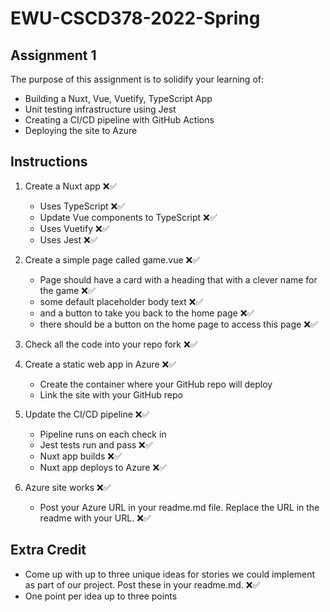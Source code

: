 # EWU-CSCD378-2022-Spring

## Assignment 1

The purpose of this assignment is to solidify your learning of:

- Building a Nuxt, Vue, Vuetify, TypeScript App
- Unit testing infrastructure using Jest
- Creating a CI/CD pipeline with GitHub Actions
- Deploying the site to Azure

## Instructions

1. Create a Nuxt app ❌✅
   - Uses TypeScript ❌✅
   - Update Vue components to TypeScript ❌✅
   - Uses Vuetify ❌✅
   - Uses Jest ❌✅

3. Create a simple page called game.vue ❌✅
   - Page should have a card with a heading that with a clever name for the game ❌✅
   - some default placeholder body text ❌✅
   - and a button to take you back to the home page ❌✅
   - there should be a button on the home page to access this page ❌✅

4. Check all the code into your repo fork ❌✅

5. Create a static web app in Azure ❌✅
   - Create the container where your GitHub repo will deploy
   - Link the site with your GitHub repo

6. Update the CI/CD pipeline ❌✅
   - Pipeline runs on each check in
   - Jest tests run and pass ❌✅
   - Nuxt app builds ❌✅
   - Nuxt app deploys to Azure ❌✅

7. Azure site works ❌✅
   - Post your Azure URL in your readme.md file. Replace the URL in the readme with your URL. ❌✅

## Extra Credit

- Come up with up to three unique ideas for stories we could implement as part of our project. Post these in your readme.md. ❌✅
- One point per idea up to three points
